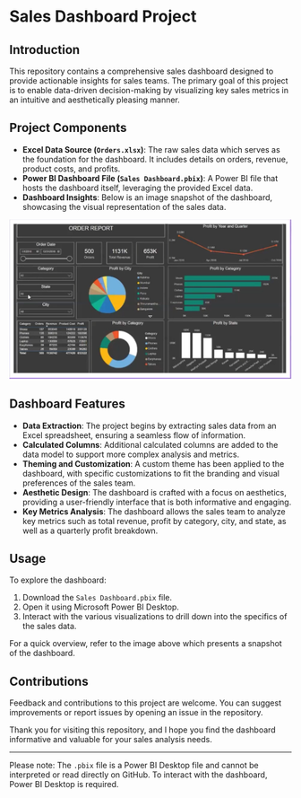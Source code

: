 # Sales Dashboard Project

## Introduction
This repository contains a comprehensive sales dashboard designed to provide actionable insights for sales teams. The primary goal of this project is to enable data-driven decision-making by visualizing key sales metrics in an intuitive and aesthetically pleasing manner.

## Project Components
- **Excel Data Source (`Orders.xlsx`)**: The raw sales data which serves as the foundation for the dashboard. It includes details on orders, revenue, product costs, and profits.
- **Power BI Dashboard File (`Sales Dashboard.pbix`)**: A Power BI file that hosts the dashboard itself, leveraging the provided Excel data.
- **Dashboard Insights**: Below is an image snapshot of the dashboard, showcasing the visual representation of the sales data.

![Sales Dashboard Insights](Sales%20Dashboard%20insights.jpeg)

## Dashboard Features
- **Data Extraction**: The project begins by extracting sales data from an Excel spreadsheet, ensuring a seamless flow of information.
- **Calculated Columns**: Additional calculated columns are added to the data model to support more complex analysis and metrics.
- **Theming and Customization**: A custom theme has been applied to the dashboard, with specific customizations to fit the branding and visual preferences of the sales team.
- **Aesthetic Design**: The dashboard is crafted with a focus on aesthetics, providing a user-friendly interface that is both informative and engaging.
- **Key Metrics Analysis**: The dashboard allows the sales team to analyze key metrics such as total revenue, profit by category, city, and state, as well as a quarterly profit breakdown.

## Usage
To explore the dashboard:
1. Download the `Sales Dashboard.pbix` file.
2. Open it using Microsoft Power BI Desktop.
3. Interact with the various visualizations to drill down into the specifics of the sales data.

For a quick overview, refer to the image above which presents a snapshot of the dashboard.

## Contributions
Feedback and contributions to this project are welcome. You can suggest improvements or report issues by opening an issue in the repository.

Thank you for visiting this repository, and I hope you find the dashboard informative and valuable for your sales analysis needs.

---

Please note: The `.pbix` file is a Power BI Desktop file and cannot be interpreted or read directly on GitHub. To interact with the dashboard, Power BI Desktop is required.


